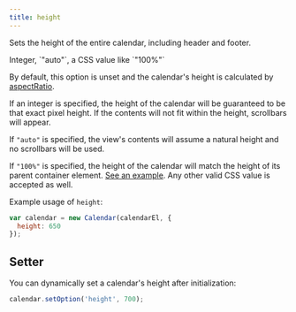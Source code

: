 ```yaml
---
title: height
---
```


Sets the height of the entire calendar, including header and footer.

<div class='spec' markdown='1'>
Integer, `"auto"`, a CSS value like `"100%"`
</div>

By default, this option is unset and the calendar's height is calculated by [aspectRatio](aspectRatio).

If an integer is specified, the height of the calendar will be guaranteed to be that exact pixel height.
If the contents will not fit within the height, scrollbars will appear.

If `"auto"` is specified, the view's contents will assume a natural height and no scrollbars will be used.

If `"100%"` is specified, the height of the calendar will match the height of its parent container element. [See an example](full-height-demo). Any other valid CSS value is accepted as well.

Example usage of `height`:

```js
var calendar = new Calendar(calendarEl, {
  height: 650
});
```

## Setter

You can dynamically set a calendar's height after initialization:

```js
calendar.setOption('height', 700);
```
